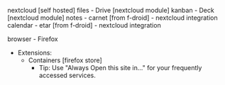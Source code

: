 nextcloud [self hosted]
files - Drive [nextcloud module]
kanban - Deck [nextcloud module]
notes - carnet [from f-droid] - nextcloud integration
calendar - etar [from f-droid] - nextcloud integration


browser - Firefox
 - Extensions:
   - Containers [firefox store]
     - Tip: Use "Always Open this site in..." for your frequently accessed services. 
